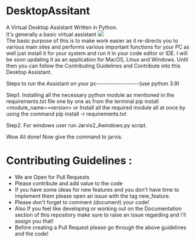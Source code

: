 # DesktopAssitant

A Virtual Desktop Assistant Written in Python.
<br> It's generally a basic virtual assistant
<img src="https://github.com/Harsha200105/DesktopAssitant/blob/main/resource/JJ.jpeg">  <br>
The basic purpose of this is to make work easier as it re-directs you to various main sites and performs various important functions for your PC as well just install it for your system and run it in your code editor or IDE. I will be soon updating it as an application for MacOS, Linux and Windows. Until then you can follow the Contributing Guidelines and Contribute into this Desktop Assistant.<br>

Steps to run the Assistant on your pc------------------(use python 3.9)

Step1. Installing all the necessary python module as mentioned in the requirements.txt file one by one as from the terminal pip install <module_name==version> 
       or 
      Install all  the required module all at once by using the command pip install -r requirements.txt 
        
Step2. For windows user run Jarvis2_4windows.py script. 

Wow All done! Now give the command to jarvis.

# Contributing Guidelines :<br>
- We are Open for Pull Requests
- Please contribute and add value to the code
- If you have some ideas for new features and you don't have time to implement them please open an issue with the tag new_feature.
- Please don't forget to comment (document) your code!
- Also If you feel like developing or working out on the Documentation section of this repository make sure to raise an issue regarding and i'll assign you that!
- Before creating a Pull Request please go through the above guidelines and the code!

